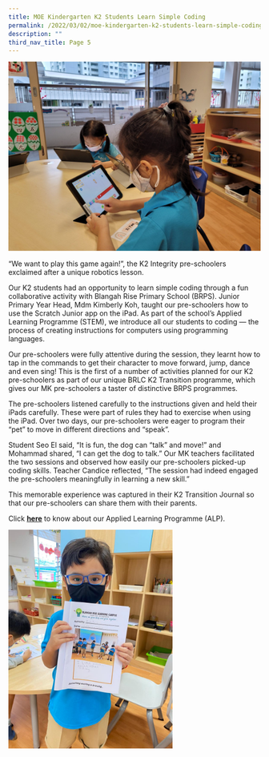 ```yaml
---
title: MOE Kindergarten K2 Students Learn Simple Coding
permalink: /2022/03/02/moe-kindergarten-k2-students-learn-simple-coding/
description: ""
third_nav_title: Page 5
---
```


<img src="/images/20220210_091905-2048x1536.jpg">
<p>&ldquo;We want to play this game again!&rdquo;, the K2 Integrity pre-schoolers exclaimed after a unique robotics lesson.</p>
<p>Our K2 students had an opportunity to learn simple coding through a fun collaborative activity with Blangah Rise Primary School (BRPS). Junior Primary Year Head, Mdm Kimberly Koh, taught our pre-schoolers how to use the Scratch Junior app on the iPad. As part of the school&rsquo;s Applied Learning Programme (STEM), we introduce all our students to coding &mdash; the process of creating instructions for computers using programming languages.</p>
<p>Our pre-schoolers were fully attentive during the session, they learnt how to tap in the commands to get their character to move forward, jump, dance and even sing! This is the first of a number of activities planned for our K2 pre-schoolers as part of our unique BRLC K2 Transition programme, which gives our MK pre-schoolers a taster of distinctive BRPS programmes.</p>
<p>The pre-schoolers listened carefully to the instructions given and held their iPads carefully. These were part of rules they had to exercise when using the iPad. Over two days, our pre-schoolers were eager to program their &ldquo;pet&rdquo; to move in different directions and &ldquo;speak&rdquo;.</p>
<p>Student Seo El said, &ldquo;It is fun, the dog can &ldquo;talk&rdquo; and move!&rdquo; and Mohammad shared, &ldquo;I can get the dog to talk.&rdquo; Our MK teachers facilitated the two sessions and observed how easily our pre-schoolers picked-up coding skills. Teacher Candice reflected, &ldquo;The session had indeed engaged the pre-schoolers meaningfully in learning a new skill.&rdquo;</p>
<p>This memorable experience was captured in their K2 Transition Journal so that our pre-schoolers can share them with their parents.</p>
<p>Click&nbsp;<a href="/our-distinctive-programmes/applied-learning-programme-alp/"><strong>here</strong></a>&nbsp;to know about our Applied Learning Programme (ALP).</p>
<img style="width: 65%;" src="/images/IMG-20220211-WA0018.jpg" />
